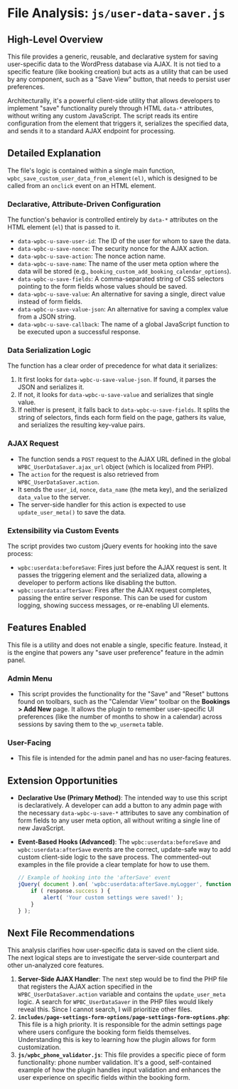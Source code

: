 # File Analysis: `js/user-data-saver.js`

## High-Level Overview

This file provides a generic, reusable, and declarative system for saving user-specific data to the WordPress database via AJAX. It is not tied to a specific feature (like booking creation) but acts as a utility that can be used by any component, such as a "Save View" button, that needs to persist user preferences.

Architecturally, it's a powerful client-side utility that allows developers to implement "save" functionality purely through HTML `data-*` attributes, without writing any custom JavaScript. The script reads its entire configuration from the element that triggers it, serializes the specified data, and sends it to a standard AJAX endpoint for processing.

## Detailed Explanation

The file's logic is contained within a single main function, `wpbc_save_custom_user_data_from_element(el)`, which is designed to be called from an `onclick` event on an HTML element.

### Declarative, Attribute-Driven Configuration

The function's behavior is controlled entirely by `data-*` attributes on the HTML element (`el`) that is passed to it.

-   `data-wpbc-u-save-user-id`: The ID of the user for whom to save the data.
-   `data-wpbc-u-save-nonce`: The security nonce for the AJAX action.
-   `data-wpbc-u-save-action`: The nonce action name.
-   `data-wpbc-u-save-name`: The name of the user meta option where the data will be stored (e.g., `booking_custom_add_booking_calendar_options`).
-   `data-wpbc-u-save-fields`: A comma-separated string of CSS selectors pointing to the form fields whose values should be saved.
-   `data-wpbc-u-save-value`: An alternative for saving a single, direct value instead of form fields.
-   `data-wpbc-u-save-value-json`: An alternative for saving a complex value from a JSON string.
-   `data-wpbc-u-save-callback`: The name of a global JavaScript function to be executed upon a successful response.

### Data Serialization Logic

The function has a clear order of precedence for what data it serializes:
1.  It first looks for `data-wpbc-u-save-value-json`. If found, it parses the JSON and serializes it.
2.  If not, it looks for `data-wpbc-u-save-value` and serializes that single value.
3.  If neither is present, it falls back to `data-wpbc-u-save-fields`. It splits the string of selectors, finds each form field on the page, gathers its value, and serializes the resulting key-value pairs.

### AJAX Request

-   The function sends a `POST` request to the AJAX URL defined in the global `WPBC_UserDataSaver.ajax_url` object (which is localized from PHP).
-   The `action` for the request is also retrieved from `WPBC_UserDataSaver.action`.
-   It sends the `user_id`, `nonce`, `data_name` (the meta key), and the serialized `data_value` to the server.
-   The server-side handler for this action is expected to use `update_user_meta()` to save the data.

### Extensibility via Custom Events

The script provides two custom jQuery events for hooking into the save process:
-   `wpbc:userdata:beforeSave`: Fires just before the AJAX request is sent. It passes the triggering element and the serialized data, allowing a developer to perform actions like disabling the button.
-   `wpbc:userdata:afterSave`: Fires after the AJAX request completes, passing the entire server response. This can be used for custom logging, showing success messages, or re-enabling UI elements.

## Features Enabled

This file is a utility and does not enable a single, specific feature. Instead, it is the engine that powers any "save user preference" feature in the admin panel.

### Admin Menu

-   This script provides the functionality for the "Save" and "Reset" buttons found on toolbars, such as the "Calendar View" toolbar on the **Bookings > Add New** page. It allows the plugin to remember user-specific UI preferences (like the number of months to show in a calendar) across sessions by saving them to the `wp_usermeta` table.

### User-Facing

-   This file is intended for the admin panel and has no user-facing features.

## Extension Opportunities

-   **Declarative Use (Primary Method)**: The intended way to use this script is declaratively. A developer can add a button to any admin page with the necessary `data-wpbc-u-save-*` attributes to save any combination of form fields to any user meta option, all without writing a single line of new JavaScript.

-   **Event-Based Hooks (Advanced)**: The `wpbc:userdata:beforeSave` and `wpbc:userdata:afterSave` events are the correct, update-safe way to add custom client-side logic to the save process. The commented-out examples in the file provide a clear template for how to use them.

    ```javascript
    // Example of hooking into the 'afterSave' event
    jQuery( document ).on( 'wpbc:userdata:afterSave.myLogger', function ( e, response ) {
        if ( response.success ) {
            alert( 'Your custom settings were saved!' );
        } 
    } );
    ```

## Next File Recommendations

This analysis clarifies how user-specific data is saved on the client side. The next logical steps are to investigate the server-side counterpart and other un-analyzed core features.

1.  **Server-Side AJAX Handler**: The next step would be to find the PHP file that registers the AJAX action specified in the `WPBC_UserDataSaver.action` variable and contains the `update_user_meta` logic. A search for `WPBC_UserDataSaver` in the PHP files would likely reveal this. Since I cannot search, I will prioritize other files.
2.  **`includes/page-settings-form-options/page-settings-form-options.php`**: This file is a high priority. It is responsible for the admin settings page where users configure the booking form fields themselves. Understanding this is key to learning how the plugin allows for form customization.
3.  **`js/wpbc_phone_validator.js`**: This file provides a specific piece of form functionality: phone number validation. It's a good, self-contained example of how the plugin handles input validation and enhances the user experience on specific fields within the booking form.
